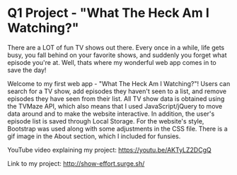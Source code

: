 # Q1 Project - "What The Heck Am I Watching?"

There are a LOT of fun TV shows out there. Every once in a while, life gets busy, you fall behind on your favorite shows, and suddenly you forget what episode you're at. Well, thats where my wonderful web app comes in to save the day!

Welcome to my first web app - "What The Heck Am I Watching?"! Users can search for a TV show, add episodes they haven't seen to a list, and remove episodes they have seen from their list. All TV show data is obtained using the TVMaze API, which also means that I  used JavaScript/jQuery to move data around and to make the website interactive. In addition, the user's episode list is saved through Local Storage. For the website's style, Bootstrap was used along with some adjustments in the CSS file. There is a gif image in the About section, which I included for funsies.

YouTube video explaining my project: https://youtu.be/AKTyLZ2DCgQ

Link to my project: http://show-effort.surge.sh/


